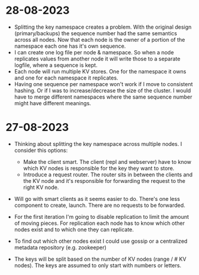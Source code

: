 # 28-08-2023

- Splitting the key namespace creates a problem. With the original design (primary/backups) the sequence number had the same semantics across all nodes. Now that each node is the owner of a portion of the namespace each one has it's own sequence.
- I can create one log file per node & namespace. So when a node replicates values from another node it will write those to a separate logfile, where a sequence is kept.
- Each node will run multiple KV stores. One for the namespace it owns and one for each namespace it replicates.
- Having one sequence per namespace won't work if I move to consistent hashing. Or if I was to increase/decrease the size of the cluster. I would have to merge different namespaces where the same sequence number might have different meanings.

# 27-08-2023

- Thinking about splitting the key namespace across multiple nodes. I consider this options:

  - Make the client smart. The client (repl and webserver) have to know which KV nodes is responsible for the key they want to store.
  - Introduce a request router. The router sits in between the clients and the KV node and it's responsible for forwarding the request to the right KV node.

- Will go with smart clients as it seems easier to do. There's one less component to create, launch. There are no requests to be forwarded.
- For the first iteration I'm going to disable replication to limit the amount of moving pieces. For replication each node has to know which other nodes exist and to which one they can replicate.
- To find out which other nodes exist I could use gossip or a centralized metadata repository (e.g. zookeeper)
- The keys will be split based on the number of KV nodes (range / # KV nodes). The keys are assumed to only start with numbers or letters.
